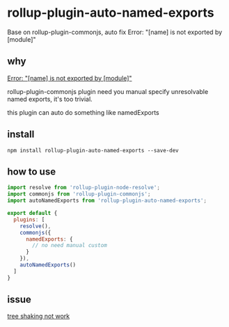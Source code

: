 # rollup-plugin-auto-named-exports
Base on rollup-plugin-commonjs, auto fix Error: "[name] is not exported by [module]"

## why
[Error: "[name] is not exported by [module]"](https://rollupjs.org/guide/en#error-name-is-not-exported-by-module-)

rollup-plugin-commonjs plugin need you manual specify unresolvable named exports, it's too trivial.

this plugin can auto do something like namedExports

## install

`npm install rollup-plugin-auto-named-exports --save-dev`

## how to use

```javascript
import resolve from 'rollup-plugin-node-resolve';
import commonjs from 'rollup-plugin-commonjs';
import autoNamedExports from 'rollup-plugin-auto-named-exports';

export default {
  plugins: [
    resolve(),
    commonjs({
      namedExports: {
        // no need manual custom
      }
    }),
    autoNamedExports()
  ]
}

```

## issue

[tree shaking not work](https://github.com/rollup/rollup/issues/2201)


